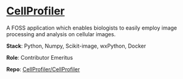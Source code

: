 # [CellProfiler](https://cellprofiler.org/)

A FOSS application which enables biologists to easily employ image processing and analysis on cellular images.

**Stack**: Python, Numpy, Scikit-image, wxPython, Docker

**Role**: Contributor Emeritus

**Repo**: [CellProfiler/CellProfiler](https://github.com/CellProfiler/CellProfiler)
